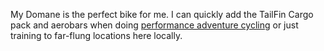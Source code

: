 My Domane is the perfect bike for me. I can quickly add the TailFin Cargo pack and aerobars when doing [performance adventure cycling](Fitness/Performance%20adventure%20cycling%20FTW.md) or just training to far-flung locations here locally.
